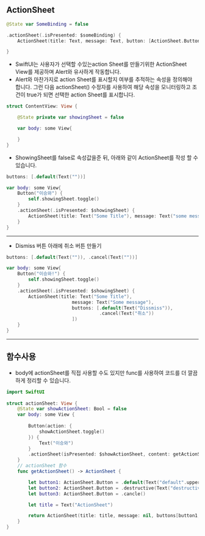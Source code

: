 **ActionSheet**
-------

```swift
@State var SomeBinding = false

.actionSheet(.isPresented: $someBinding) {
    ActionSheet(title: Text, message: Text, button: [ActionSheet.Button])

}
```
- SwiftUI는 사용자가 선택할 수있는action Sheet를 만들기위한 ActionSheet View를 제공하며 Alert와 유사하게 작동합니다.
- Alert와 마찬가지로 action Sheet를 표시할지 여부를 추적하는 속성을 정의해야 합니다. 그런 다음 actionSheet() 수정자를 사용하여 해당 속성을 모니터링하고 조건이 true가 되면 선택한 action Sheet를 표시합니다.

```swift
struct ContentView: View {

    @State private var showingSheet = false

    var body: some View{

    }
}
```
- ShowingSheet를 false로 속성값을준 뒤, 아래와 같이 ActionSheet를 작성 할 수 있습니다.
```swift
buttons: [.default(Text(""))]
```
```swift
var body: some View{
    Button("이승와") {
        self.showingSheet.toggle()
    }
    .actionSheet(.isPresented: $showingSheet) {
        ActionSheet(title: Text("Some Title"), message: Text("some message"), buttons: [.default(Text("Dismiss Action Sheet"))])
    }
}
```
***
- Dismiss 버튼 아래에 취소 버튼 만들기
```swift
buttons: [.default(Text("")), .cancel(Text(""))]
```
```swift
var body: some View{
    Button("이승와!") {
        self.showingSheet.toggle()
    }
    .actionSheet(.isPresented: $showingSheet) {
        ActionSheet(title: Text("Some Title"),
                        message: Text("Some message"),
                        buttons: [.default(Text("Dissmiss")),
                                  .cancel(Text("취소"))
                        ])
    }
}
```

***

**함수사용**
-------
- body에 actionSheet를 직접 사용할 수도 있지만 func를 사용하여 코드를 더 깔끔하게 정리할 수 있습니다.
```swift
import SwiftUI
 
struct actionSheet: View {
    @State var showActionSheet: Bool = false
    var body: some View {
        
        Button(action: {
            showActionSheet.toggle()
        }) {
            Text("이승와")
        }
        .actionSheet(isPresented: $showActionSheet, content: getActionSheet)
    }
    // actionSheet 함수
    func getActionSheet() -> ActionSheet {

        let button1: ActionSheet.Button = .default(Text("default".uppercased()))
        let button2: ActionSheet.Button = .destructive(Text("destructive".uppercased()))
        let button3: ActionSheet.Button = .cancle()

        let title = Text("ActionSheet")

        return ActionSheet(title: title, message: nil, buttons[button1, button2, button3])
    }
}
```
